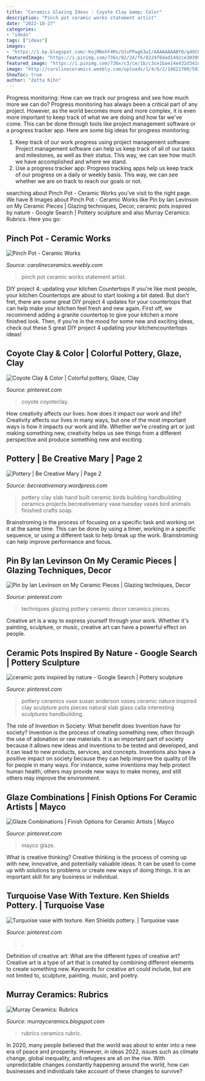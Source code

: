 ```yaml
---
title: "Ceramics Glazing Ideas : Coyote Clay &amp; Color"
description: "Pinch pot ceramic works statement artist"
date: "2022-10-27"
categories:
- "ideas"
tags: ["ideas"]
images:
- "https://1.bp.blogspot.com/-KojMNxhF4Ms/UJvPPwg63wI/AAAAAAAABY0/q49CHzTPfVA/s1600/Rubric+for+Blog+Posts+copy.jpg"
featuredImage: "https://i.pinimg.com/736x/82/24/f6/8224f6dad1492ce303090fb509ed4f95--pottery-clay-pottery-art.jpg"
featured_image: "https://i.pinimg.com/736x/c3/ce/1b/c3ce1bae14e432d341d3b133d07cffa5.jpg"
image: "http://carolineceramics.weebly.com/uploads/1/4/6/2/14621700/5937349_orig.jpg?0"
ShowToc: true
author: "Zetta Kihn"
---
```



Progress monitoring: How can we track our progress and see how much more we can do?
Progress monitoring has always been a critical part of any project. However, as the world becomes more and more complex, it is even more important to keep track of what we are doing and how far we've come. This can be done through tools like project management software or a progress tracker app. Here are some big ideas for progress monitoring: 
1. Keep track of our work progress using project management software: Project management software can help us keep track of all of our tasks and milestones, as well as their status. This way, we can see how much we have accomplished and where we stand. 
2. Use a progress tracker app: Progress tracking apps help us keep track of our progress on a daily or weekly basis. This way, we can see whether we are on track to reach our goals or not. 

	

		
searching about Pinch Pot - Ceramic Works you've visit to the right page. We have 8 Images about Pinch Pot - Ceramic Works like Pin by Ian Levinson on My Ceramic Pieces | Glazing techniques, Decor, ceramic pots inspired by nature - Google Search | Pottery sculpture and also Murray Ceramics: Rubrics. Here you go:
		
    
## Pinch Pot - Ceramic Works

<img loading=lazy src="http://carolineceramics.weebly.com/uploads/1/4/6/2/14621700/5937349_orig.jpg?0" onerror="this.onerror=null;this.src='https://tse4.mm.bing.net/th?id=OIP.s7q7f-ffGDEyKw7nVHeW3QHaE-&amp;pid=15.1';" alt="Pinch Pot - Ceramic Works">

_Source: carolineceramics.weebly.com_

>pinch pot ceramic works statement artist. 

	

DIY project 4: updating your kitchen Countertops
If you're like most people, your kitchen Countertops are about to start looking a bit dated. But don't fret, there are some great DIY project 4 updates for your countertops that can help make your kitchen feel fresh and new again. First off, we recommend adding a granite countertop to give your kitchen a more finished look. Then, if you're in the mood for some new and exciting ideas, check out these 5 great DIY project 4 updating your kitchencountertops ideas!

    
## Coyote Clay &amp; Color | Colorful Pottery, Glaze, Clay

<img loading=lazy src="https://i.pinimg.com/736x/c3/ce/1b/c3ce1bae14e432d341d3b133d07cffa5.jpg" onerror="this.onerror=null;this.src='https://tse3.mm.bing.net/th?id=OIP.1KrIEdeSVNVFR_kLvDp9zgHaJI&amp;pid=15.1';" alt="Coyote Clay &amp; Color | Colorful pottery, Glaze, Clay">

_Source: pinterest.com_

>coyote coyoteclay. 

	

How creativity affects our lives: how does it impact our work and life?
Creativity affects our lives in many ways, but one of the most important ways is how it impacts our work and life. Whether we're creating art or just making something new, creativity helps us see things from a different perspective and produce something new and exciting.

    
## Pottery | Be Creative Mary | Page 2

<img loading=lazy src="https://becreativemary.files.wordpress.com/2015/10/12105922_10154258582388852_7255649609815552337_n1.jpg" onerror="this.onerror=null;this.src='https://tse3.mm.bing.net/th?id=OIP.ECHJwrr5GtFQLMtY-X17CAHaE7&amp;pid=15.1';" alt="Pottery | Be Creative Mary | Page 2">

_Source: becreativemary.wordpress.com_

>pottery clay slab hand built ceramic birds building handbuilding ceramics projects becreativemary vase tuesday vases bird animals finished crafts soap. 

	

Brainstroming is the process of focusing on a specific task and working on it at the same time. This can be done by using a timer, working in a specific sequence, or using a different task to help break up the work. Brainstroming can help improve performance and focus.

    
## Pin By Ian Levinson On My Ceramic Pieces | Glazing Techniques, Decor

<img loading=lazy src="https://i.pinimg.com/originals/2c/40/56/2c4056e74677eac73b2a2193450d26aa.jpg" onerror="this.onerror=null;this.src='https://tse4.mm.bing.net/th?id=OIP.jSWmW9LFmaB3SGuaTNV8KgHaHj&amp;pid=15.1';" alt="Pin by Ian Levinson on My Ceramic Pieces | Glazing techniques, Decor">

_Source: pinterest.com_

>techniques glazing pottery ceramic decor ceramics pieces. 

	

Creative art is a way to express yourself through your work. Whether it's painting, sculpture, or music, creative art can have a powerful effect on people.

    
## Ceramic Pots Inspired By Nature - Google Search | Pottery Sculpture

<img loading=lazy src="https://i.pinimg.com/736x/82/24/f6/8224f6dad1492ce303090fb509ed4f95--pottery-clay-pottery-art.jpg" onerror="this.onerror=null;this.src='https://tse4.mm.bing.net/th?id=OIP.UIabA8hDiwOgyrZxUlpz3AAAAA&amp;pid=15.1';" alt="ceramic pots inspired by nature - Google Search | Pottery sculpture">

_Source: pinterest.com_

>pottery ceramics vase susan anderson vases ceramic nature inspired clay sculpture pots pieces natural slab glass calla interesting sculptures handbuilding. 

	

The role of Invention in Society: What benefit does Invention have for society?
Invention is the process of creating something new, often through the use of adonation or raw materials. It is an important part of society because it allows new ideas and inventions to be tested and developed, and it can lead to new products, services, and concepts. Inventions also have a positive impact on society because they can help improve the quality of life for people in many ways. For instance, some inventions may help protect human health, others may provide new ways to make money, and still others may improve the environment.

    
## Glaze Combinations | Finish Options For Ceramic Artists | Mayco

<img loading=lazy src="https://i.pinimg.com/originals/a5/bc/04/a5bc0425f531fc069ffadbf6d2052c8d.png" onerror="this.onerror=null;this.src='https://tse3.mm.bing.net/th?id=OIP.vxqKvawUo65Qj5C42fVAuQHaHa&amp;pid=15.1';" alt="Glaze Combinations | Finish Options for Ceramic Artists | Mayco">

_Source: pinterest.com_

>mayco glaze. 

	

What is creative thinking?
Creative thinking is the process of coming up with new, innovative, and potentially valuable ideas. It can be used to come up with solutions to problems or create new ways of doing things. It is an important skill for any business or individual.

    
## Turquoise Vase With Texture. Ken Shields Pottery. | Turquoise Vase

<img loading=lazy src="https://i.pinimg.com/originals/fd/ca/08/fdca08b7780c4754df881e7444b4aa86.jpg" onerror="this.onerror=null;this.src='https://tse3.mm.bing.net/th?id=OIP.fkN_1IDYxLGv_CxstOGUXQHaJ4&amp;pid=15.1';" alt="Turquoise vase with texture. Ken Shields pottery. | Turquoise vase">

_Source: pinterest.com_

>. 

	

Definition of creative art: What are the different types of creative art?
Creative art is a type of art that is created by combining different elements to create something new. Keywords for creative art could include, but are not limited to, sculpture, painting, music, and poetry.

    
## Murray Ceramics: Rubrics

<img loading=lazy src="https://1.bp.blogspot.com/-KojMNxhF4Ms/UJvPPwg63wI/AAAAAAAABY0/q49CHzTPfVA/s1600/Rubric+for+Blog+Posts+copy.jpg" onerror="this.onerror=null;this.src='https://tse3.mm.bing.net/th?id=OIP.XraUl_YfUr6hPbDCDnXDawHaFu&amp;pid=15.1';" alt="Murray Ceramics: Rubrics">

_Source: murrayceramics.blogspot.com_

>rubrics ceramics rubric. 

	

In 2020, many people believed that the world was about to enter into a new era of peace and prosperity. However, in ideas 2022, issues such as climate change, global inequality, and refugees are all on the rise. With unpredictable changes constantly happening around the world, how can businesses and individuals take account of these changes to survive?

